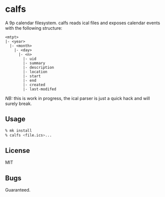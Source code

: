 # calfs
A 9p calendar filesystem. 
calfs reads ical files and exposes calendar events with the following structure:
```
<mtpt>
|- <year>
  |- <month>
    |- <day>
      |- <n>
        |- uid
        |- summary
        |- description
        |- location
        |- start
        |- end
        |- created
        |- last-modifed
```

*NB:* this is work in progress, the ical parser is just a quick hack and will surely break.

## Usage
```sh
% mk install
% calfs <file.ics>...
```

## License
MIT

## Bugs
Guaranteed.

